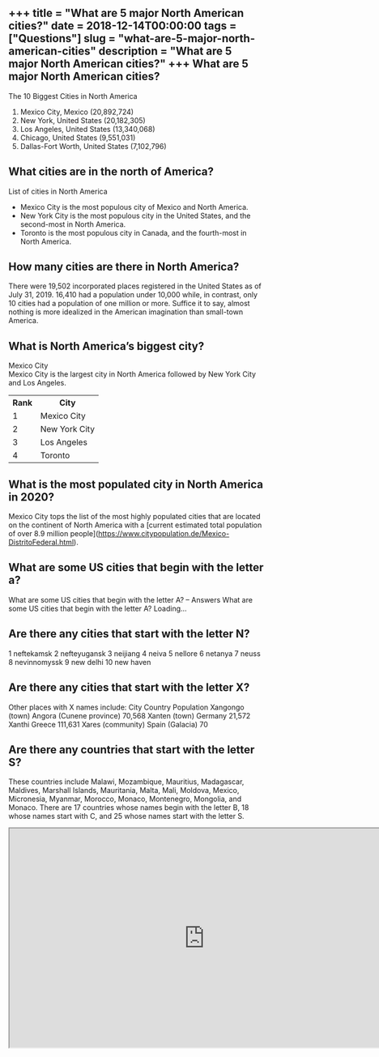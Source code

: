 +++
title = "What are 5 major North American cities?"
date = 2018-12-14T00:00:00
tags = ["Questions"]
slug = "what-are-5-major-north-american-cities"
description = "What are 5 major North American cities?"
+++
What are 5 major North American cities?
---------------------------------------

The 10 Biggest Cities in North America

1. Mexico City, Mexico (20,892,724)
2. New York, United States (20,182,305)
3. Los Angeles, United States (13,340,068)
4. Chicago, United States (9,551,031)
5. Dallas-Fort Worth, United States (7,102,796)

What cities are in the north of America?
----------------------------------------

List of cities in North America

- Mexico City is the most populous city of Mexico and North America.
- New York City is the most populous city in the United States, and the second-most in North America.
- Toronto is the most populous city in Canada, and the fourth-most in North America.

How many cities are there in North America?
-------------------------------------------

There were 19,502 incorporated places registered in the United States as of July 31, 2019. 16,410 had a population under 10,000 while, in contrast, only 10 cities had a population of one million or more. Suffice it to say, almost nothing is more idealized in the American imagination than small-town America.

What is North America’s biggest city?
-------------------------------------

Mexico City  
Mexico City is the largest city in North America followed by New York City and Los Angeles.

<table><tr><th>Rank</th><th>City</th></tr><tr><td>1</td><td>Mexico City</td></tr><tr><td>2</td><td>New York City</td></tr><tr><td>3</td><td>Los Angeles</td></tr><tr><td>4</td><td>Toronto</td></tr></table>

What is the most populated city in North America in 2020?
---------------------------------------------------------

Mexico City tops the list of the most highly populated cities that are located on the continent of North America with a \[current estimated total population of over 8.9 million people\](https://www.citypopulation.de/Mexico-DistritoFederal.html).

What are some US cities that begin with the letter a?
-----------------------------------------------------

What are some US cities that begin with the letter A? – Answers What are some US cities that begin with the letter A? Loading…

Are there any cities that start with the letter N?
--------------------------------------------------

1 neftekamsk 2 nefteyugansk 3 neijiang 4 neiva 5 nellore 6 netanya 7 neuss 8 nevinnomyssk 9 new delhi 10 new haven

Are there any cities that start with the letter X?
--------------------------------------------------

Other places with X names include: City Country Population Xangongo (town) Angora (Cunene province) 70,568 Xanten (town) Germany 21,572 Xanthi Greece 111,631 Xares (community) Spain (Galacia) 70

Are there any countries that start with the letter S?
-----------------------------------------------------

These countries include Malawi, Mozambique, Mauritius, Madagascar, Maldives, Marshall Islands, Mauritania, Malta, Mali, Moldova, Mexico, Micronesia, Myanmar, Morocco, Monaco, Montenegro, Mongolia, and Monaco. There are 17 countries whose names begin with the letter B, 18 whose names start with C, and 25 whose names start with the letter S.

<iframe allow="accelerometer; autoplay; clipboard-write; encrypted-media; gyroscope; picture-in-picture" allowfullscreen="" class="__youtube_prefs__  epyt-is-override  no-lazyload" data-no-lazy="1" data-origheight="433" data-origwidth="770" data-skipgform_ajax_framebjll="" height="433" id="_ytid_43808" loading="lazy" src="https://www.youtube.com/embed/KQEHLMyAWeY?enablejsapi=1&autoplay=0&cc_load_policy=0&cc_lang_pref=&iv_load_policy=1&loop=0&modestbranding=0&rel=1&fs=1&playsinline=0&autohide=2&theme=dark&color=red&controls=1&" title="YouTube player" width="770"></iframe>
